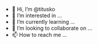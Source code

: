 - 👋 Hi, I’m @titusko
- 👀 I’m interested in ...
- 🌱 I’m currently learning ...
- 💞️ I’m looking to collaborate on ...
- 📫 How to reach me ...

<!---
titusko/titusko is a ✨ special ✨ repository because its `README.md` (this file) appears on your GitHub profile.
You can click the Preview link to take a look at your changes.
--->
